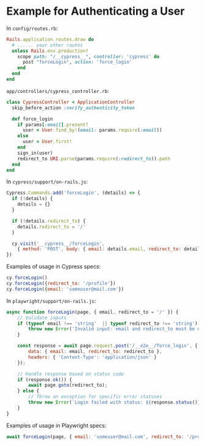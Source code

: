# Example for Authenticating a User

In `config/routes.rb`:
```rb
Rails.application.routes.draw do
  # ...... your other routes
  unless Rails.env.production?
    scope path: "/__cypress__", controller: 'cypress' do
      post "forceLogin", action: 'force_login'
    end
  end
end
```

`app/controllers/cypress_controller.rb`:
```rb
class CypressController < ApplicationController
  skip_before_action :verify_authenticity_token

  def force_login
    if params[:email].present?
      user = User.find_by!(email: params.require(:email))
    else
      user = User.first!
    end
    sign_in(user)
    redirect_to URI.parse(params.require(:redirect_to)).path
  end
end
```

In `cypress/support/on-rails.js`:
```js
Cypress.Commands.add('forceLogin', (details) => {
  if (!details) {
    details = {}
  }

  if (!details.redirect_to) {
    details.redirect_to = '/'
  }

  cy.visit('__cypress__/forceLogin',
    { method: 'POST', body: { email: details.email, redirect_to: details.redirect_to } })
})
```

Examples of usage in Cypress specs:
```js
cy.forceLogin()
cy.forceLogin({redirect_to: '/profile'})
cy.forceLogin({email: 'someuser@mail.com'})
```

In `playwright/support/on-rails.js`:

```js
async function forceLogin(page, { email, redirect_to = '/' }) {
    // Validate inputs
    if (typeof email !== 'string'  || typeof redirect_to !== 'string') {
        throw new Error('Invalid input: email and redirect_to must be non-empty strings');
    }

    const response = await page.request.post('/__e2e__/force_login', {
        data: { email: email, redirect_to: redirect_to },
        headers: { 'Content-Type': 'application/json' }
    });

    // Handle response based on status code
    if (response.ok()) {
        await page.goto(redirect_to);
    } else {
        // Throw an exception for specific error statuses
        throw new Error(`Login failed with status: ${response.status()}`);
    }
}
```

Examples of usage in Playwright specs:
```js
await forceLogin(page, { email: 'someuser@mail.com', redirect_to: '/profile' });

```
